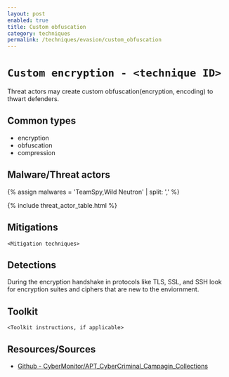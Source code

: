 ```yaml
---
layout: post
enabled: true
title: Custom obfuscation
category: techniques
permalink: /techniques/evasion/custom_obfuscation
---
```

# `Custom encryption - <technique ID>`

Threat actors may create custom obfuscation(encryption, encoding) to thwart defenders.

## Common types

* encryption
* obfuscation
* compression

## Malware/Threat actors

{% assign malwares = 'TeamSpy,Wild Neutron' | split: ',' %}

{% include threat_actor_table.html %}

## Mitigations

`<Mitigation techniques>`

## Detections

During the encryption handshake in protocols like TLS, SSL, and SSH look for encryption suites and ciphers that are new to the enviornment.

## Toolkit

`<Toolkit instructions, if applicable>`

## Resources/Sources

* [Github - CyberMonitor/APT_CyberCriminal_Campagin_Collections](https://github.com/CyberMonitor/APT_CyberCriminal_Campagin_Collections)
